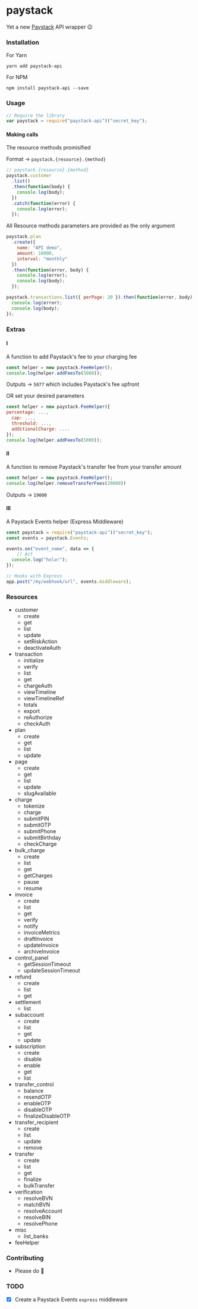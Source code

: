 # paystack

Yet a new [Paystack](https://paystack.co/) API wrapper 😉

### Installation

For Yarn
```
yarn add paystack-api
```
For NPM
```
npm install paystack-api --save
```

### Usage

```js
// Require the library
var paystack = require("paystack-api")("secret_key");
```

#### Making calls

The resource methods promisified

Format → `paystack.{resource}.{method}`

```js
// paystack.{resource}.{method}
paystack.customer
  .list()
  .then(function(body) {
    console.log(body);
  })
  .catch(function(error) {
    console.log(error);
  });
```

All Resource methods parameters are provided as the only argument

```js
paystack.plan
  .create({
    name: "API demo",
    amount: 10000,
    interval: "monthly"
  })
  .then(function(error, body) {
    console.log(error);
    console.log(body);
  });
```

```js
paystack.transactions.list({ perPage: 20 }).then(function(error, body) {
  console.log(error);
  console.log(body);
});
```

### Extras

#### I

A function to add Paystack's fee to your charging fee

```js
const helper = new paystack.FeeHelper();
console.log(helper.addFeesTo(5000));
```

Outputs → `5077` which includes Paystack's fee upfront

OR set your desired parameters

```js
const helper = new paystack.FeeHelper({
percentage: ...,
  cap: ...,
  threshold: ...,
  additionalCharge: ....
});
console.log(helper.addFeesTo(5000));
```

#### II

A function to remove Paystack's transfer fee from your transfer amount

```js
const helper = new paystack.FeeHelper();
console.log(helper.removeTransferFees(20000))
```

Outputs → `19000`

#### III

A Paystack Events helper (Express Middleware)
```js
const paystack = require("paystack-api")("secret_key");
const events = paystack.Events;

events.on("event_name", data => {
    // Act
  console.log("hola!");
});

// Hooks with Express
app.post("/my/webhook/url", events.middleware);
```


### Resources

* customer
  * create
  * get
  * list
  * update
  * setRiskAction
  * deactivateAuth
* transaction
  * initialize
  * verify
  * list
  * get
  * chargeAuth
  * viewTimeline
  * viewTimelineRef
  * totals
  * export
  * reAuthorize
  * checkAuth
* plan
  * create
  * get
  * list
  * update
* page
  * create
  * get
  * list
  * update
  * slugAvailable
* charge
  * tokenize
  * charge
  * submitPIN
  * submitOTP
  * submitPhone
  * submitBirthday
  * checkCharge
* bulk_charge
  * create
  * list
  * get
  * getCharges
  * pause
  * resume
* invoice
  * create
  * list
  * get
  * verify
  * notify
  * invoiceMetrics
  * draftInvoice
  * updateInvoice
  * archiveInvoice
* control_panel
  * getSessionTimeout
  * updateSessionTimeout
* refund
  * create
  * list
  * get
* settlement
  * list
* subaccount
  * create
  * list
  * get
  * update
* subscription
  * create
  * disable
  * enable
  * get
  * list
* transfer_control
  * balance
  * resendOTP
  * enableOTP
  * disableOTP
  * finalizeDisableOTP
* transfer_recipient
  * create
  * list
  * update
  * remove
* transfer
  * create
  * list
  * get
  * finalize
  * bulkTransfer
* verification
  * resolveBVN
  * matchBVN
  * resolveAccount
  * resolveBIN
  * resolvePhone
* misc
  * list_banks
* feeHelper

### Contributing

* Please do 🧡

### TODO

* [X] Create a Paystack Events `express` middleware
